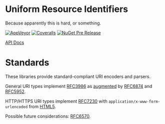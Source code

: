# Uniform Resource Identifiers

Because apparently this is hard, or something.

[![AppVeyor](https://img.shields.io/appveyor/ci/StephenCleary/UniformResourceIdentifiers.svg?style=plastic)](https://ci.appveyor.com/project/StephenCleary/UniformResourceIdentifiers) [![Coveralls](https://img.shields.io/coveralls/StephenCleary/UniformResourceIdentifiers.svg?style=plastic)](https://coveralls.io/r/StephenCleary/UniformResourceIdentifiers)
[![NuGet Pre Release](https://img.shields.io/nuget/vpre/Nito.UniformResourceIdentifiers.svg?style=plastic)](https://www.nuget.org/packages/Nito.UniformResourceIdentifiers/)

[API Docs](http://dotnetapis.com/pkg/Nito.UniformResourceIdentifiers)

# Standards

These libraries provide standard-compliant URI encoders and parsers.

General URI types implement [RFC3986](https://tools.ietf.org/html/rfc3986) as [augmented](https://datatracker.ietf.org/doc/rfc3986/) by [RFC6874](https://tools.ietf.org/html/rfc6874) and [RFC5952](https://tools.ietf.org/html/rfc5952).

HTTP/HTTPS URI types implement [RFC7230](https://tools.ietf.org/html/rfc7230) with `application/x-www-form-urlencoded` from [HTML5](https://www.w3.org/TR/html5).

Possible future considerations: [RFC6570](https://tools.ietf.org/html/rfc6570).
